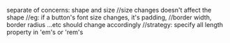 separate of concerns:
    shape and size  //size changes doesn't affect the shape
                    //eg: if a button's font size changes, it's padding, 
                    //border width, border radius ...etc should change accordingly
                    //strategy: specify all length property in 'em's or 'rem's

